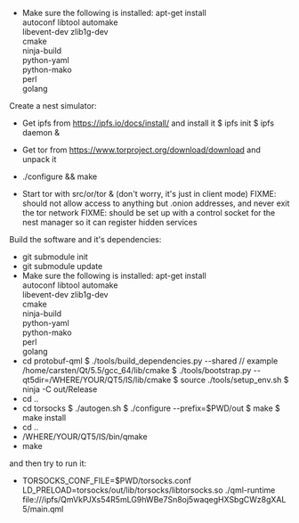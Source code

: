 * Make sure the following is installed:
    apt-get install \
      autoconf libtool automake \
      libevent-dev zlib1g-dev \
      cmake \
      ninja-build \
      python-yaml \
      python-mako \
      perl \
      golang 

Create a nest simulator:

* Get ipfs from https://ipfs.io/docs/install/ and install it
$ ipfs init
$ ipfs daemon &

* Get tor from https://www.torproject.org/download/download  and unpack it
* ./configure && make

* Start tor with src/or/tor &
(don't worry, it's just in client mode)
FIXME: should not allow access to anything but .onion addresses, and never exit the tor network
FIXME: should be set up with a control socket for the nest manager so it can register hidden services

Build the software and it's dependencies:

* git submodule init
* git submodule update
* Make sure the following is installed:
    apt-get install \
      autoconf libtool automake \
      libevent-dev zlib1g-dev \
      cmake \
      ninja-build \
      python-yaml \
      python-mako \
      perl \
      golang 
* cd protobuf-qml
$ ./tools/build_dependencies.py --shared
// example /home/carsten/Qt/5.5/gcc_64/lib/cmake
$ ./tools/bootstrap.py --qt5dir=/WHERE/YOUR/QT5/IS/lib/cmake
$ source ./tools/setup_env.sh
$ ninja -C out/Release
* cd ..
* cd torsocks
$ ./autogen.sh
$ ./configure --prefix=$PWD/out
$ make
$ make install
* cd ..
* /WHERE/YOUR/QT5/IS/bin/qmake 
* make 

and then try to run it:

* TORSOCKS_CONF_FILE=$PWD/torsocks.conf LD_PRELOAD=torsocks/out/lib/torsocks/libtorsocks.so ./qml-runtime file:///ipfs/QmVkPJXs54R5mLG9hWBe7Sn8oj5waqegHXSbgCWz8gXAL5/main.qml



